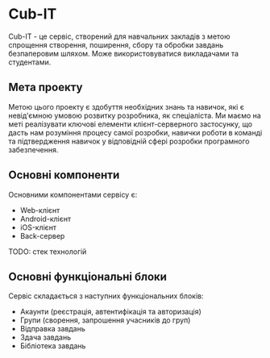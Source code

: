 # Cub-IT
Cub-IT - це сервіс, створений для навчальних закладів з метою спрощення створення, поширення, сбору та обробки завдань безпаперовим шляхом.
Може використовуватися викладачами та студентами.

## Мета проекту
Метою цього проекту є здобуття необхідних знань та навичок, які є невід'ємною умовою розвитку розробника, як спеціаліста.
Ми маємо на меті реалізувати ключові елементи клієнт-серверного застосунку, що дасть нам розуміння процесу самої розробки, 
навички роботи в команді та підтвердження навичок у відповідній сфері розробки програмного забезпечення.

## Основні компоненти
Основними компонентами сервісу є:
 - Web-клієнт
 - Android-клієнт
 - iOS-клієнт
 - Back-сервер

TODO: стек технологій

## Основні функціональні блоки
Сервіс складається з наступних функціональних блоків:
 - Акаунти (реєстрація, автентифікація та авторизація)
 - Групи (сворення, запрошення учасників до груп)
 - Відправка завдань
 - Здача завдань
 - Бібліотека завдань
